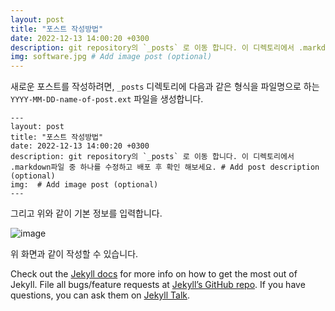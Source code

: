 ```yaml
---
layout: post
title: "포스트 작성방법"
date: 2022-12-13 14:00:20 +0300
description: git repository의 `_posts` 로 이동 합니다. 이 디렉토리에서 .markdown파일 중 하나를 수정하고 배포 후 확인 해보세요. # Add post description (optional)
img: software.jpg # Add image post (optional)
---
```


새로운 포스트를 작성하려면, `_posts` 디렉토리에 다음과 같은 형식을 파일명으로 하는 `YYYY-MM-DD-name-of-post.ext` 파일을 생성합니다.

```
---
layout: post
title: "포스트 작성방법"
date: 2022-12-13 14:00:20 +0300
description: git repository의 `_posts` 로 이동 합니다. 이 디렉토리에서 .markdown파일 중 하나를 수정하고 배포 후 확인 해보세요. # Add post description (optional)
img:  # Add image post (optional)
---
```

그리고 위와 같이 기본 정보를 입력합니다.

![image](https://user-images.githubusercontent.com/1642243/207511869-05f1eec9-c8a2-40a3-ac8d-29577708b985.png)

위 화면과 같이 작성할 수 있습니다.


Check out the [Jekyll docs][jekyll-docs] for more info on how to get the most out of Jekyll. File all bugs/feature requests at [Jekyll’s GitHub repo][jekyll-gh]. If you have questions, you can ask them on [Jekyll Talk][jekyll-talk].

[jekyll-docs]: https://jekyllrb.com/docs/home
[jekyll-gh]:   https://github.com/jekyll/jekyll
[jekyll-talk]: https://talk.jekyllrb.com/
